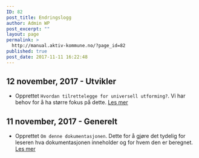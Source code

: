 ```yaml
---
ID: 82
post_title: Endringslogg
author: Admin WP
post_excerpt: ""
layout: page
permalink: >
  http://manual.aktiv-kommune.no/?page_id=82
published: true
post_date: 2017-11-11 16:22:48
---
```

## 12 november, 2017 - Utvikler
- Opprettet `Hvordan tilrettelegge for universell utforming?`. Vi har behov for å ha større fokus på dette. [Les mer](http://manual.aktiv-kommune.no/?p=247)

## 11 november, 2017 - Generelt
- Opprettet `Om denne dokumentasjonen`. Dette for å gjøre det tydelig for leseren hva dokumentasjonen inneholder og for hvem den er beregnet. [Les mer](http://manual.aktiv-kommune.no/?page_id=37)